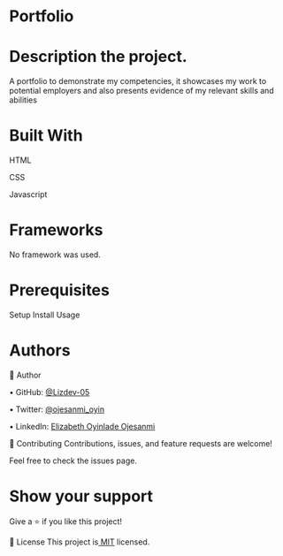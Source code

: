 # Portfolio
# Description the project.
A portfolio to demonstrate my competencies, it showcases my work to potential employers and also presents evidence of my relevant skills and abilities

# Built With
HTML

CSS

Javascript

# Frameworks
No framework was used.

# Prerequisites
Setup
Install
Usage

# Authors
👤 Author


• GitHub: [@Lizdev-05](https://github.com/Lizdev-05)

• Twitter: [@ojesanmi_oyin](https://twitter.com/ojesanmi_oyin)

• LinkedIn: [Elizabeth Oyinlade Ojesanmi](https://www.linkedin.com/in/elizabeth-oyinlade-ojesanmi-0702aa16a)



🤝 Contributing
Contributions, issues, and feature requests are welcome!

Feel free to check the issues page.


# Show your support
Give a ⭐️ if you like this project!

📝 License
This project is[ MIT](https://github.com/microverseinc/readme-template/blob/master/MIT.md) licensed.
